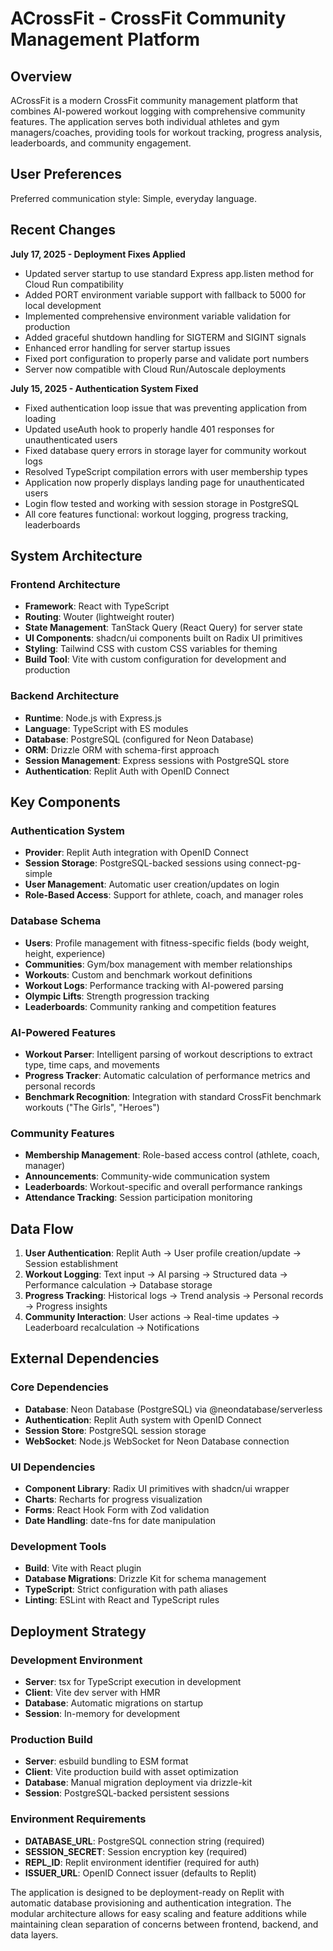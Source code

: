 # ACrossFit - CrossFit Community Management Platform

## Overview

ACrossFit is a modern CrossFit community management platform that combines AI-powered workout logging with comprehensive community features. The application serves both individual athletes and gym managers/coaches, providing tools for workout tracking, progress analysis, leaderboards, and community engagement.

## User Preferences

Preferred communication style: Simple, everyday language.

## Recent Changes

**July 17, 2025 - Deployment Fixes Applied**
- Updated server startup to use standard Express app.listen method for Cloud Run compatibility
- Added PORT environment variable support with fallback to 5000 for local development
- Implemented comprehensive environment variable validation for production
- Added graceful shutdown handling for SIGTERM and SIGINT signals
- Enhanced error handling for server startup issues
- Fixed port configuration to properly parse and validate port numbers
- Server now compatible with Cloud Run/Autoscale deployments

**July 15, 2025 - Authentication System Fixed**
- Fixed authentication loop issue that was preventing application from loading
- Updated useAuth hook to properly handle 401 responses for unauthenticated users
- Fixed database query errors in storage layer for community workout logs
- Resolved TypeScript compilation errors with user membership types
- Application now properly displays landing page for unauthenticated users
- Login flow tested and working with session storage in PostgreSQL
- All core features functional: workout logging, progress tracking, leaderboards

## System Architecture

### Frontend Architecture
- **Framework**: React with TypeScript
- **Routing**: Wouter (lightweight router)
- **State Management**: TanStack Query (React Query) for server state
- **UI Components**: shadcn/ui components built on Radix UI primitives
- **Styling**: Tailwind CSS with custom CSS variables for theming
- **Build Tool**: Vite with custom configuration for development and production

### Backend Architecture
- **Runtime**: Node.js with Express.js
- **Language**: TypeScript with ES modules
- **Database**: PostgreSQL (configured for Neon Database)
- **ORM**: Drizzle ORM with schema-first approach
- **Session Management**: Express sessions with PostgreSQL store
- **Authentication**: Replit Auth with OpenID Connect

## Key Components

### Authentication System
- **Provider**: Replit Auth integration with OpenID Connect
- **Session Storage**: PostgreSQL-backed sessions using connect-pg-simple
- **User Management**: Automatic user creation/updates on login
- **Role-Based Access**: Support for athlete, coach, and manager roles

### Database Schema
- **Users**: Profile management with fitness-specific fields (body weight, height, experience)
- **Communities**: Gym/box management with member relationships
- **Workouts**: Custom and benchmark workout definitions
- **Workout Logs**: Performance tracking with AI-powered parsing
- **Olympic Lifts**: Strength progression tracking
- **Leaderboards**: Community ranking and competition features

### AI-Powered Features
- **Workout Parser**: Intelligent parsing of workout descriptions to extract type, time caps, and movements
- **Progress Tracker**: Automatic calculation of performance metrics and personal records
- **Benchmark Recognition**: Integration with standard CrossFit benchmark workouts ("The Girls", "Heroes")

### Community Features
- **Membership Management**: Role-based access control (athlete, coach, manager)
- **Announcements**: Community-wide communication system
- **Leaderboards**: Workout-specific and overall performance rankings
- **Attendance Tracking**: Session participation monitoring

## Data Flow

1. **User Authentication**: Replit Auth → User profile creation/update → Session establishment
2. **Workout Logging**: Text input → AI parsing → Structured data → Performance calculation → Database storage
3. **Progress Tracking**: Historical logs → Trend analysis → Personal records → Progress insights
4. **Community Interaction**: User actions → Real-time updates → Leaderboard recalculation → Notifications

## External Dependencies

### Core Dependencies
- **Database**: Neon Database (PostgreSQL) via @neondatabase/serverless
- **Authentication**: Replit Auth system with OpenID Connect
- **Session Store**: PostgreSQL session storage
- **WebSocket**: Node.js WebSocket for Neon Database connection

### UI Dependencies
- **Component Library**: Radix UI primitives with shadcn/ui wrapper
- **Charts**: Recharts for progress visualization
- **Forms**: React Hook Form with Zod validation
- **Date Handling**: date-fns for date manipulation

### Development Tools
- **Build**: Vite with React plugin
- **Database Migrations**: Drizzle Kit for schema management
- **TypeScript**: Strict configuration with path aliases
- **Linting**: ESLint with React and TypeScript rules

## Deployment Strategy

### Development Environment
- **Server**: tsx for TypeScript execution in development
- **Client**: Vite dev server with HMR
- **Database**: Automatic migrations on startup
- **Session**: In-memory for development

### Production Build
- **Server**: esbuild bundling to ESM format
- **Client**: Vite production build with asset optimization
- **Database**: Manual migration deployment via drizzle-kit
- **Session**: PostgreSQL-backed persistent sessions

### Environment Requirements
- **DATABASE_URL**: PostgreSQL connection string (required)
- **SESSION_SECRET**: Session encryption key (required)
- **REPL_ID**: Replit environment identifier (required for auth)
- **ISSUER_URL**: OpenID Connect issuer (defaults to Replit)

The application is designed to be deployment-ready on Replit with automatic database provisioning and authentication integration. The modular architecture allows for easy scaling and feature additions while maintaining clean separation of concerns between frontend, backend, and data layers.